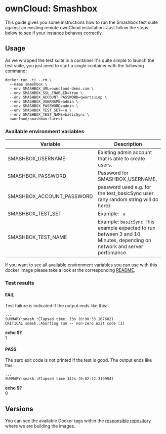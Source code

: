 # ownCloud: Smashbox

This guide gives you some instructions how to run the Smashbox test suite against an existing remote ownCloud installation. Just follow the steps below to see if your instance behaves correctly.

## Usage

As we wrapped the test suite in a container it's quite simple to launch the test suite, you just need to start a single container with the following command:

```
docker run -ti --rm \
  --name smashbox \
  --env SMASHBOX_URL=owncloud-demo.com \
  --env SMASHBOX_SSL_ENABLED=true \
  --env SMASHBOX_ACCOUNT_PASSWORD=qwertzuiop \
  --env SMASHBOX_USERNAME=admin \
  --env SMASHBOX_PASSWORD=admin \
  --env SMASHBOX_TEST_SET=-a \
  --env SMASHBOX_TEST_NAME=basicSync \
  owncloud/smashbox:latest
```

### Available environment variables

| Variable | Description |
| --- | --- |
| SMASHBOX_USERNAME | Existing admin account that is able to create users. |
| SMASHBOX_PASSWORD | Password for SMASHBOX_USERNAME. |
| SMASHBOX_ACCOUNT_PASSWORD | password used e.g. for the test_basicSync user (any random string will do here). |
| SMASHBOX_TEST_SET | Example: `-a` |
| SMASHBOX_TEST_NAME | Example: `basicSync` This example expected to run between 3 and 10 Minutes, depending on network and server perfomance. | 

If you want to see all available environment variables you can use with this docker image please take a look at the corresponding [README](https://github.com/owncloud-docker/smashbox#available-environment-variables).


### Test results

#### FAIL

Test failure is indicated if the output ends like this:
```
...
SUMMARY:smash.:Elapsed time: 33s (0:00:33.107682)
CRITICAL:smash.:Aborting run -- non-zero exit code (1)
```
<b>echo $?</b><br>
 1

#### PASS

The zero exit code is not printed if the test is good. The output ends like this:

```
...
SUMMARY:smash.:Elapsed time 142s (0:02:22.319994)
```
<b>echo $?</b><br>
 0




## Versions

You can see the available Docker tags within the [responsible repository](https://github.com/owncloud-docker/smashbox#versions) where we are building the images.
